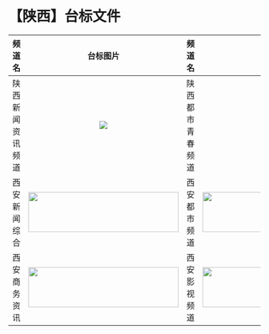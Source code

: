 # 【陕西】台标文件
|频道名|台标图片|频道名|台标图片|
|:---:|:---:|:---:|:---:|
|陕西新闻资讯频道|<img src="https://raw.githubusercontent.com/wanglindl/TVLogo/main/img/Shanxi1.png">|陕西都市青春频道|<img src="https://raw.githubusercontent.com/wanglindl/TVLogo/main/img/Shanxi2.png">|
|西安新闻综合|<img src="https://raw.githubusercontent.com/atsushi444/iptv/main/logo/other/xa01.png" width="300" height="80">|西安都市频道|<img src="https://raw.githubusercontent.com/atsushi444/iptv/main/logo/other/xa02.png" width="300" height="80">|
|西安商务资讯|<img src="https://raw.githubusercontent.com/atsushi444/iptv/main/logo/other/xa03.png" width="300" height="80">|西安影视频道|<img src="https://raw.githubusercontent.com/atsushi444/iptv/main/logo/other/xa04.png" width="300" height="80">|
